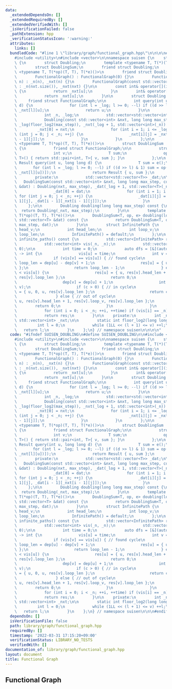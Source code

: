 ```yaml
---
data:
  _extendedDependsOn: []
  _extendedRequiredBy: []
  _extendedVerifiedWith: []
  _isVerificationFailed: false
  _pathExtension: hpp
  _verificationStatusIcon: ':warning:'
  attributes:
    links: []
  bundledCode: "#line 1 \"library/graph/functional_graph.hpp\"\n\n\n\n#include <cstdint>\n\
    #include <utility>\n#include <vector>\n\nnamespace suisen {\n    struct FunctionalGraph\
    \ {\n        struct Doubling;\n        template <typename T, T(*)(T, T), T(*)()>\n\
    \        struct DoublingSum;\n        friend struct Doubling;\n        template\
    \ <typename T, T(*op)(T, T), T(*e)()>\n        friend struct DoublingSum;\n\n\
    \        FunctionalGraph() : FunctionalGraph(0) {}\n        FunctionalGraph(int\
    \ n) : _n(n), _nxt(n) {}\n        FunctionalGraph(const std::vector<int> &nxt)\
    \ : _n(nxt.size()), _nxt(nxt) {}\n\n        const int& operator[](int u) const\
    \ {\n            return _nxt[u];\n        }\n        int& operator[](int u) {\n\
    \            return _nxt[u];\n        }\n\n        struct Doubling {\n       \
    \     friend struct FunctionalGraph;\n\n            int query(int u, long long\
    \ d) {\n                for (int l = _log; l >= 0; --l) if ((d >> l) & 1) u =\
    \ _nxt[l][u];\n                return u;\n            }\n\n        private:\n\
    \            int _n, _log;\n            std::vector<std::vector<int>> _nxt;\n\n\
    \            Doubling(const std::vector<int> &nxt, long long max_step) : _n(nxt.size()),\
    \ _log(floor_log2(max_step)), _nxt(_log + 1, std::vector<int>(_n)) {\n       \
    \         _nxt[0] = nxt;\n                for (int i = 1; i <= _log; ++i) for\
    \ (int j = 0; j < _n; ++j) {\n                    _nxt[i][j] = _nxt[i - 1][_nxt[i\
    \ - 1][j]];\n                }\n            }\n        };\n\n        template\
    \ <typename T, T(*op)(T, T), T(*e)()>\n        struct DoublingSum : private Doubling\
    \ {\n            friend struct FunctionalGraph;\n\n            struct Result {\n\
    \                int v;\n                T sum;\n                operator std::pair<int,\
    \ T>() { return std::pair<int, T>{ v, sum }; }\n            };\n\n           \
    \ Result query(int u, long long d) {\n                T sum = e();\n         \
    \       for (int l = _log; l >= 0; --l) if ((d >> l) & 1) sum = op(sum, _dat[l][std::exchange(u,\
    \ _nxt[l][u])]);\n                return Result { u, sum };\n            }\n\n\
    \        private:\n            std::vector<std::vector<T>> _dat;\n\n         \
    \   DoublingSum(const std::vector<int> &nxt, long long max_step, const std::vector<T>\
    \ &dat) : Doubling(nxt, max_step), _dat(_log + 1, std::vector<T>(_n, e())) {\n\
    \                _dat[0] = dat;\n                for (int i = 1; i <= _log; ++i)\
    \ for (int j = 0; j < _n; ++j) {\n                    _dat[i][j] = op(_dat[i -\
    \ 1][j], _dat[i - 1][_nxt[i - 1][j]]);\n                }\n            }\n   \
    \     };\n\n        Doubling doubling(long long max_step) const {\n          \
    \  return Doubling(_nxt, max_step);\n        }\n\n        template <typename T,\
    \ T(*op)(T, T), T(*e)()>\n        DoublingSum<T, op, e> doubling(long long max_step,\
    \ std::vector<T> &dat) const {\n            return DoublingSum<T, op, e>(_nxt,\
    \ max_step, dat);\n        }\n\n        struct InfinitePath {\n            int\
    \ head_v;\n            int head_len;\n            int loop_v;\n            int\
    \ loop_len;\n            InfinitePath() = default;\n        };\n\n        std::vector<InfinitePath>\
    \ infinite_paths() const {\n            std::vector<InfinitePath> res(_n);\n\n\
    \            std::vector<int> vis(_n, _n);\n            std::vector<int> dep(_n,\
    \ 0);\n\n            int time = 0;\n            auto dfs = [&](auto dfs, int u)\
    \ -> int {\n                vis[u] = time;\n                int v = _nxt[u];\n\
    \                if (vis[v] == vis[u]) { // found cycle\n                    int\
    \ loop_len = dep[u] - dep[v] + 1;\n                    res[u] = { u, 0, u, loop_len\
    \ };\n                    return loop_len - 1;\n                } else if (vis[v]\
    \ < vis[u]) {\n                    res[u] = { u, res[v].head_len + 1, res[v].loop_v,\
    \ res[v].loop_len };\n                    return 0;\n                } else {\n\
    \                    dep[v] = dep[u] + 1;\n                    int c = dfs(dfs,\
    \ v);\n                    if (c > 0) { // in cycle\n                        res[u]\
    \ = { u, 0, u, res[v].loop_len };\n                        return c - 1;\n   \
    \                 } else { // out of cycle\n                        res[u] = {\
    \ u, res[v].head_len + 1, res[v].loop_v, res[v].loop_len };\n                \
    \        return 0;\n                    }\n                }\n            };\n\
    \            for (int i = 0; i < _n; ++i, ++time) if (vis[i] == _n) dfs(dfs, i);\n\
    \            return res;\n        }\n\n    private:\n        int _n;\n       \
    \ std::vector<int> _nxt;\n\n        static int floor_log2(long long v) {\n   \
    \         int l = 0;\n            while (1LL << (l + 1) <= v) ++l;\n         \
    \   return l;\n        }\n    };\n} // namespace suisen\n\n\n\n"
  code: "#ifndef SUISEN_DOUBLING\n#define SUISEN_DOUBLING\n\n#include <cstdint>\n\
    #include <utility>\n#include <vector>\n\nnamespace suisen {\n    struct FunctionalGraph\
    \ {\n        struct Doubling;\n        template <typename T, T(*)(T, T), T(*)()>\n\
    \        struct DoublingSum;\n        friend struct Doubling;\n        template\
    \ <typename T, T(*op)(T, T), T(*e)()>\n        friend struct DoublingSum;\n\n\
    \        FunctionalGraph() : FunctionalGraph(0) {}\n        FunctionalGraph(int\
    \ n) : _n(n), _nxt(n) {}\n        FunctionalGraph(const std::vector<int> &nxt)\
    \ : _n(nxt.size()), _nxt(nxt) {}\n\n        const int& operator[](int u) const\
    \ {\n            return _nxt[u];\n        }\n        int& operator[](int u) {\n\
    \            return _nxt[u];\n        }\n\n        struct Doubling {\n       \
    \     friend struct FunctionalGraph;\n\n            int query(int u, long long\
    \ d) {\n                for (int l = _log; l >= 0; --l) if ((d >> l) & 1) u =\
    \ _nxt[l][u];\n                return u;\n            }\n\n        private:\n\
    \            int _n, _log;\n            std::vector<std::vector<int>> _nxt;\n\n\
    \            Doubling(const std::vector<int> &nxt, long long max_step) : _n(nxt.size()),\
    \ _log(floor_log2(max_step)), _nxt(_log + 1, std::vector<int>(_n)) {\n       \
    \         _nxt[0] = nxt;\n                for (int i = 1; i <= _log; ++i) for\
    \ (int j = 0; j < _n; ++j) {\n                    _nxt[i][j] = _nxt[i - 1][_nxt[i\
    \ - 1][j]];\n                }\n            }\n        };\n\n        template\
    \ <typename T, T(*op)(T, T), T(*e)()>\n        struct DoublingSum : private Doubling\
    \ {\n            friend struct FunctionalGraph;\n\n            struct Result {\n\
    \                int v;\n                T sum;\n                operator std::pair<int,\
    \ T>() { return std::pair<int, T>{ v, sum }; }\n            };\n\n           \
    \ Result query(int u, long long d) {\n                T sum = e();\n         \
    \       for (int l = _log; l >= 0; --l) if ((d >> l) & 1) sum = op(sum, _dat[l][std::exchange(u,\
    \ _nxt[l][u])]);\n                return Result { u, sum };\n            }\n\n\
    \        private:\n            std::vector<std::vector<T>> _dat;\n\n         \
    \   DoublingSum(const std::vector<int> &nxt, long long max_step, const std::vector<T>\
    \ &dat) : Doubling(nxt, max_step), _dat(_log + 1, std::vector<T>(_n, e())) {\n\
    \                _dat[0] = dat;\n                for (int i = 1; i <= _log; ++i)\
    \ for (int j = 0; j < _n; ++j) {\n                    _dat[i][j] = op(_dat[i -\
    \ 1][j], _dat[i - 1][_nxt[i - 1][j]]);\n                }\n            }\n   \
    \     };\n\n        Doubling doubling(long long max_step) const {\n          \
    \  return Doubling(_nxt, max_step);\n        }\n\n        template <typename T,\
    \ T(*op)(T, T), T(*e)()>\n        DoublingSum<T, op, e> doubling(long long max_step,\
    \ std::vector<T> &dat) const {\n            return DoublingSum<T, op, e>(_nxt,\
    \ max_step, dat);\n        }\n\n        struct InfinitePath {\n            int\
    \ head_v;\n            int head_len;\n            int loop_v;\n            int\
    \ loop_len;\n            InfinitePath() = default;\n        };\n\n        std::vector<InfinitePath>\
    \ infinite_paths() const {\n            std::vector<InfinitePath> res(_n);\n\n\
    \            std::vector<int> vis(_n, _n);\n            std::vector<int> dep(_n,\
    \ 0);\n\n            int time = 0;\n            auto dfs = [&](auto dfs, int u)\
    \ -> int {\n                vis[u] = time;\n                int v = _nxt[u];\n\
    \                if (vis[v] == vis[u]) { // found cycle\n                    int\
    \ loop_len = dep[u] - dep[v] + 1;\n                    res[u] = { u, 0, u, loop_len\
    \ };\n                    return loop_len - 1;\n                } else if (vis[v]\
    \ < vis[u]) {\n                    res[u] = { u, res[v].head_len + 1, res[v].loop_v,\
    \ res[v].loop_len };\n                    return 0;\n                } else {\n\
    \                    dep[v] = dep[u] + 1;\n                    int c = dfs(dfs,\
    \ v);\n                    if (c > 0) { // in cycle\n                        res[u]\
    \ = { u, 0, u, res[v].loop_len };\n                        return c - 1;\n   \
    \                 } else { // out of cycle\n                        res[u] = {\
    \ u, res[v].head_len + 1, res[v].loop_v, res[v].loop_len };\n                \
    \        return 0;\n                    }\n                }\n            };\n\
    \            for (int i = 0; i < _n; ++i, ++time) if (vis[i] == _n) dfs(dfs, i);\n\
    \            return res;\n        }\n\n    private:\n        int _n;\n       \
    \ std::vector<int> _nxt;\n\n        static int floor_log2(long long v) {\n   \
    \         int l = 0;\n            while (1LL << (l + 1) <= v) ++l;\n         \
    \   return l;\n        }\n    };\n} // namespace suisen\n\n\n#endif // SUISEN_DOUBLING\n"
  dependsOn: []
  isVerificationFile: false
  path: library/graph/functional_graph.hpp
  requiredBy: []
  timestamp: '2022-03-31 17:15:20+09:00'
  verificationStatus: LIBRARY_NO_TESTS
  verifiedWith: []
documentation_of: library/graph/functional_graph.hpp
layout: document
title: Functional Graph
---
```

## Functional Graph